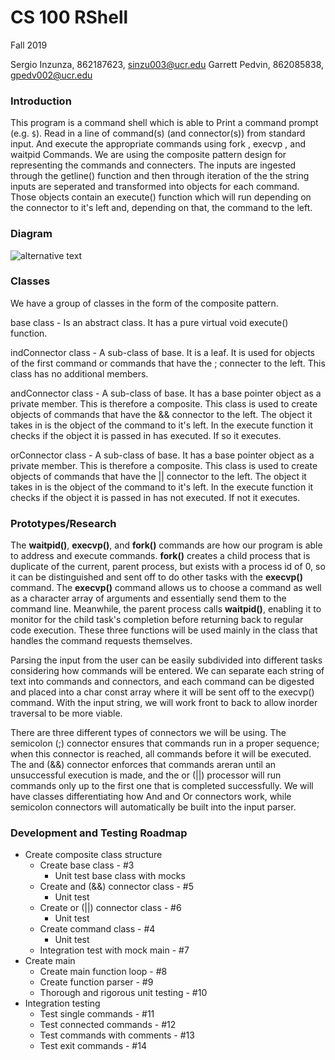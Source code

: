 # CS 100 RShell
Fall 2019


Sergio Inzunza, 862187623, sinzu003@ucr.edu
Garrett Pedvin, 862085838, gpedv002@ucr.edu

### Introduction
This program is a command shell which is able to Print a command prompt (e.g. `$`). Read in a line of command(s) (and connector(s)) from standard input. And execute the appropriate 
commands using fork , execvp , and waitpid Commands. We are using the composite pattern design for representing the commands and connecters. The inputs are ingested through the getline() function and then through iteration of the the string inputs are seperated and transformed into objects for each command. Those objects contain an execute() function which will run depending on the connector to it's left and, depending on that, the command to the left.

### Diagram
![alternative text](https://github.com/cs100/assignment-sigp/blob/master/images/OMT%20Diagram.jpeg)

### Classes
We have a group of classes in the form of the composite pattern.

base class - Is an abstract class. It has a pure virtual void execute() function. 

indConnector class - A sub-class of base. It is a leaf. It is used for objects of the first command or commands that have the ; connecter to the left. 
This class has no additional members. 

andConnector class - A sub-class of base. It has a base pointer object as a private member. This is therefore a composite. This class is used to create objects of commands that have 
the && connector to the left. The object it takes in is the object of the command to it's left. In the execute function it checks if the object it is passed in has executed. 
If so it executes.

orConnector class - A sub-class of base. It has a base pointer object as a private member. This is therefore a composite. This class is used to create objects of commands that have 
the || connector to the left. The object it takes in is the object of the command to it's left. In the execute function it checks if the object it is passed in has not executed. 
If not it executes.

### Prototypes/Research
The **waitpid()**, **execvp()**, and **fork()** commands are how our program is able to address and execute commands. **fork()** creates a child process that is duplicate of the current, parent process, but exists with a process id of 0, so it can be distinguished and sent off to do other tasks with the **execvp()** command. The **execvp()** command allows us to choose a command as well as a character array of arguments and essentially send them to the command line. Meanwhile, the parent process calls **waitpid()**, enabling it to monitor for the child task's completion before returning back to regular code execution. These three functions will be used mainly in the class that handles the command requests themselves.

Parsing the input from the user can be easily subdivided into different tasks considering how commands will be entered. We can separate each string of text into commands and connectors, and each command can be digested and placed into a char const array where it will be sent off to the execvp() command. With the input string, we will work front to back to allow inorder traversal to be more viable. 

There are three different types of connectors we will be using. The semicolon (;) connector ensures that commands run in a proper sequence; when this connector is reached, all commands before it will be executed. The and (&&) connector enforces that commands areran until an unsuccessful execution is made, and the or (||) processor will run commands only up to the first one that is completed successfully. We will have classes differentiating how And and Or connectors work, while semicolon connectors will automatically be built into the input parser.

### Development and Testing Roadmap
- Create composite class structure
  - Create base class - #3
    - Unit test base class with mocks
  - Create and (&&) connector class - #5
    - Unit test
  - Create or (||) connector class - #6
    - Unit test
  - Create command class - #4
    - Unit test
  - Integration test with mock main - #7
- Create main
  - Create main function loop - #8
  - Create function parser - #9
  - Thorough and rigorous unit testing - #10
- Integration testing
  - Test single commands - #11
  - Test connected commands - #12
  - Test commands with comments - #13
  - Test exit commands - #14
